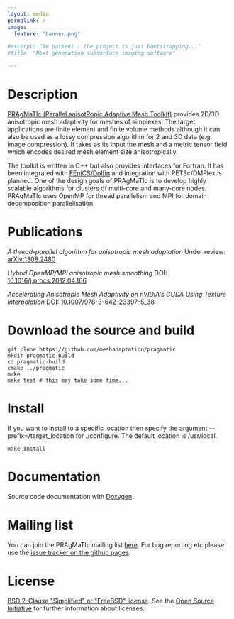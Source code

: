 ```yaml
---
layout: media
permalink: /
image:
  feature: "banner.png"

#excerpt: "Be patient - the project is just bootstrapping..."
#title: "Next generation subsurface imaging software"

---
```


# Description
[PRAgMaTIc (Parallel anisotRopic Adaptive Mesh
ToolkIt)](https://github.com/meshadaptation/pragmatic) provides 2D/3D
anisotropic mesh adaptivity for meshes of simplexes. The target applications
are finite element and finite volume methods although it can also be used as a
lossy compression algorithm for 2 and 3D data (e.g. image compression). It
takes as its input the mesh and a metric tensor field which encodes desired
mesh element size anisotropically.

The toolkit is written in C++ but also provides interfaces for Fortran. It 
has been integrated with [FEniCS/Dolfin](http://fenicsproject.org) and
integration with PETSc/DMPlex is planned.  One of the design goals of PRAgMaTIc
is to develop highly scalable algorithms for clusters of multi-core and
many-core nodes. PRAgMaTIc uses OpenMP for thread parallelism and MPI for
domain decomposition parallelisation.

# Publications
*A thread-parallel algorithm for anisotropic mesh adaptation*
Under review: [arXiv:1308.2480](http://arxiv.org/abs/1308.2480)

*Hybrid OpenMP/MPI anisotropic mesh smoothing*
DOI: [10.1016/j.procs.2012.04.166](http://dx.doi.org/10.1016/j.procs.2012.04.166)

*Accelerating Anisotropic Mesh Adaptivity on nVIDIA's CUDA Using Texture Interpolation*
DOI: [10.1007/978-3-642-23397-5_38](http://dx.doi.org/10.1007/978-3-642-23397-5_38)

# Download the source and build
```shell
git clone https://github.com/meshadaptation/pragmatic
mkdir pragmatic-build
cd pragmatic-build
cmake ../pragmatic
make
make test # this may take some time...
```

# Install
If you want to install to a specific location then specify the
argument --prefix=/target_location for ./configure. The default
location is /usr/local.

```shell
make install
```

# Documentation
Source code documentation with [Doxygen](doxygen/index.html).

# Mailing list
You can join the PRAgMaTIc mailing list
[here](https://mailman.ic.ac.uk/mailman/listinfo/pragmatic). For bug reporting
etc please use the [issue tracker on the github
pages](https://github.com/meshadaptation/pragmatic/tree/master).

# License
[BSD 2-Clause "Simplified" or "FreeBSD"
license](https://github.com/meshadaptation/pragmatic/blob/master/LICENSE). See
the [Open Source Initiative](http://opensource.org) for further information
about licenses.
